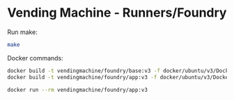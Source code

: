 # Vending Machine - Runners/Foundry

Run make:

```bash
make
```

Docker commands:

```bash
docker build -t vendingmachine/foundry/base:v3 -f docker/ubuntu/v3/Dockerfile.base.v3 .
docker build -t vendingmachine/foundry/app:v3 -f docker/ubuntu/v3/Dockerfile.app.v3 .

docker run --rm vendingmachine/foundry/app:v3
```
